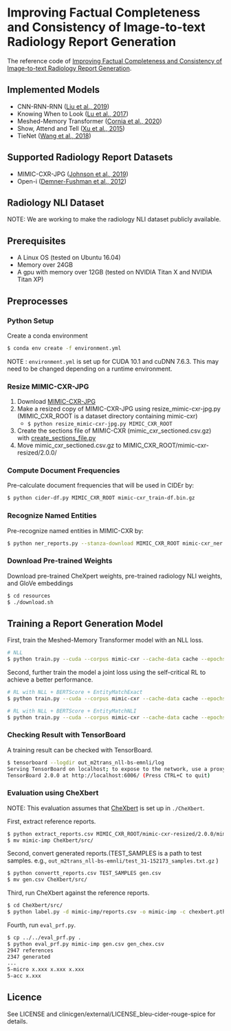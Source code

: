 # Improving Factual Completeness and Consistency of Image-to-text Radiology Report Generation

The reference code of [Improving Factual Completeness and Consistency of Image-to-text Radiology Report Generation](https://arxiv.org/abs/2010.10042).

## Implemented Models
* CNN-RNN-RNN ([Liu et al., 2019](https://arxiv.org/abs/1904.02633))
* Knowing When to Look ([Lu et al., 2017](https://arxiv.org/abs/1612.01887))
* Meshed-Memory Transformer ([Cornia et al., 2020](https://arxiv.org/abs/1912.08226))
* Show, Attend and Tell ([Xu et al., 2015](https://arxiv.org/abs/1502.03044))
* TieNet ([Wang et al., 2018](https://arxiv.org/abs/1801.04334))

## Supported Radiology Report Datasets
* MIMIC-CXR-JPG ([Johnson et al., 2019](https://doi.org/10.13026/8360-t248))
* Open-i ([Demner-Fushman et al., 2012](https://openi.nlm.nih.gov/))

## Radiology NLI Dataset

NOTE: We are working to make the radiology NLI dataset publicly available.

## Prerequisites
* A Linux OS (tested on Ubuntu 16.04)
* Memory over 24GB
* A gpu with memory over 12GB (tested on NVIDIA Titan X and NVIDIA Titan XP) 

## Preprocesses

### Python Setup
Create a conda environment
```bash
$ conda env create -f environment.yml
```

NOTE
: `environment.yml` is set up for CUDA 10.1 and cuDNN 7.6.3. This may need to be changed depending on a runtime environment. 

### Resize MIMIC-CXR-JPG
1. Download [MIMIC-CXR-JPG](https://physionet.org/content/mimic-cxr-jpg/2.0.0/)
2. Make a resized copy of MIMIC-CXR-JPG using resize_mimic-cxr-jpg.py (MIMIC_CXR_ROOT is a dataset directory containing mimic-cxr)
    * `$ python resize_mimic-cxr-jpg.py MIMIC_CXR_ROOT`
3. Create the sections file of MIMIC-CXR (mimic_cxr_sectioned.csv.gz) with [create_sections_file.py](https://github.com/MIT-LCP/mimic-cxr/tree/master/txt)
4. Move mimic_cxr_sectioned.csv.gz to MIMIC_CXR_ROOT/mimic-cxr-resized/2.0.0/

### Compute Document Frequencies
Pre-calculate document frequencies that will be used in CIDEr by:
```bash
$ python cider-df.py MIMIC_CXR_ROOT mimic-cxr_train-df.bin.gz
```

### Recognize Named Entities
Pre-recognize named entities in MIMIC-CXR by:
```bash
$ python ner_reports.py --stanza-download MIMIC_CXR_ROOT mimic-cxr_ner.txt.gz
```

### Download Pre-trained Weights
Download pre-trained CheXpert weights, pre-trained radiology NLI weights, and GloVe embeddings
```bash
$ cd resources
$ ./download.sh
```

## Training a Report Generation Model
First, train the Meshed-Memory Transformer model with an NLL loss.
```bash
# NLL
$ python train.py --cuda --corpus mimic-cxr --cache-data cache --epochs 32 --batch-size 24 --cider-df mimic-cxr_train-df.bin.gz --entity-match mimic-cxr_ner.txt.gz --img-model densenet --img-pretrained resources/chexpert_auc14.dict.gz --cider-df mimic-cxr_train-df.bin.gz --bert-score distilbert-base-uncased --corpus mimic-cxr --lr-scheduler trans MIMIC_CXR_ROOT resources/glove_mimic-cxr_train.512.txt.gz out_m2trans_nll
```

Second, further train the model a joint loss using the self-critical RL to achieve a better performance.
```bash
# RL with NLL + BERTScore + EntityMatchExact
$ python train.py --cuda --corpus mimic-cxr --cache-data cache --epochs 32 --batch-size 24 --rl-epoch 1 --rl-metrics BERTScore,EntityMatchExact --rl-weights 0.01,0.495,0.495 --entity-match resources/mimic-cxr_ner.txt.gz --baseline-model out_m2trans_nll/model_31-152173.dict.gz --img-model densenet --img-pretrained resources/chexpert_auc14.dict.gz --cider-df mimic-cxr_train-df.bin.gz --bert-score distilbert-base-uncased --lr 5e-6 --lr-step 32 MIMIC_CXR_ROOT resources/glove_mimic-cxr_train.512.txt.gz out_m2trans_nll-bs-emexact
```
```bash
# RL with NLL + BERTScore + EntityMatchNLI
$ python train.py --cuda --corpus mimic-cxr --cache-data cache --epochs 32 --batch-size 24 --rl-epoch 1 --rl-metrics BERTScore,EntityMatchNLI --rl-weights 0.01,0.495,0.495 --entity-match resources/mimic-cxr_ner.txt.gz --baseline-model out_m2trans_nll/model_31-152173.dict.gz --img-model densenet --img-pretrained resources/chexpert_auc14.dict.gz --cider-df mimic-cxr_train-df.bin.gz --bert-score distilbert-base-uncased --lr 5e-6 --lr-step 32 MIMIC_CXR_ROOT resources/glove_mimic-cxr_train.512.txt.gz out_m2trans_nll-bs-emnli
```

### Checking Result with TensorBoard
A training result can be checked with TensorBoard.
```bash
$ tensorboard --logdir out_m2trans_nll-bs-emnli/log
Serving TensorBoard on localhost; to expose to the network, use a proxy or pass --bind_all
TensorBoard 2.0.0 at http://localhost:6006/ (Press CTRL+C to quit)
```

### Evaluation using CheXbert
NOTE: This evaluation assumes that [CheXbert](https://github.com/stanfordmlgroup/CheXbert) is set up in `./CheXbert`.

First, extract reference reports.
```bash
$ python extract_reports.csv MIMIC_CXR_ROOT/mimic-cxr-resized/2.0.0/mimic_cxr_sectioned.csv.gz MIMIC_CXR_ROOT/mimic-cxr-resized/2.0.0/mimic-cxr-2.0.0-split.csv.gz mimic-imp
$ mv mimic-imp CheXbert/src/
```

Second, convert generated reports.(TEST_SAMPLES is a path to test samples. e.g., `out_m2trans_nll-bs-emnli/test_31-152173_samples.txt.gz` )
```bash
$ python convertt_reports.csv TEST_SAMPLES gen.csv
$ mv gen.csv CheXbert/src/
```

Third, run CheXbert against the reference reports.
```bash
$ cd CheXbert/src/
$ python label.py -d mimic-imp/reports.csv -o mimic-imp -c chexbert.pth
```

Fourth, run `eval_prf.py`.
```bash
$ cp ../../eval_prf.py . 
$ python eval_prf.py mimic-imp gen.csv gen_chex.csv
2947 references
2347 generated
...
5-micro x.xxx x.xxx x.xxx
5-acc x.xxx
```

## Licence
See LICENSE and clinicgen/external/LICENSE_bleu-cider-rouge-spice for details.